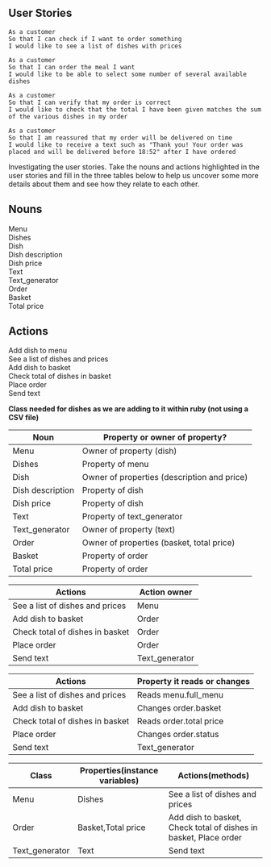 User Stories
--------------
```
As a customer
So that I can check if I want to order something
I would like to see a list of dishes with prices
```
```
As a customer
So that I can order the meal I want
I would like to be able to select some number of several available dishes
```
```
As a customer
So that I can verify that my order is correct
I would like to check that the total I have been given matches the sum of the various dishes in my order
```
```
As a customer
So that I am reassured that my order will be delivered on time
I would like to receive a text such as "Thank you! Your order was placed and will be delivered before 18:52" after I have ordered
```

Investigating the user stories.
Take the nouns and actions highlighted in the user stories and fill in the three tables below to help us uncover some more details about them and see how they relate to each other.

Nouns
-----
Menu  
Dishes  
Dish   
Dish description   
Dish price   
Text  
Text_generator  
Order  
Basket  
Total price

Actions
---------
Add dish to menu  
See a list of dishes and prices  
Add dish to basket  
Check total of dishes in basket  
Place order  
Send text  


**Class needed for dishes as we are adding to it within ruby (not using a CSV file)**


|Noun|Property or owner of property?|
|---------|------------|
Menu|Owner of property (dish)
Dishes|Property of menu
Dish|Owner of properties (description and price)  
Dish description|Property of dish
Dish price|Property of dish
Text|Property of text_generator  
Text_generator|Owner of property (text)
Order|Owner of properties (basket, total price)
Basket|Property of order
Total price|Property of order


|Actions|Action owner|
|---------|------------|
See a list of dishes and prices|Menu
Add dish to basket|Order  
Check total of dishes in basket|Order  
Place order|Order  
Send text|Text_generator


|Actions|Property it reads or changes|
|---------|------------|
See a list of dishes and prices|Reads menu.full_menu
Add dish to basket|Changes order.basket
Check total of dishes in basket|Reads order.total price  
Place order|Changes order.status  
Send text|Text_generator


|Class|Properties(instance variables)|Actions(methods)|
|---------|------------|-----------|
|Menu|Dishes|See a list of dishes and prices|
|Order|Basket,Total price|Add dish to basket,  Check total of dishes in basket,  Place order|
|Text_generator|Text|Send text|
